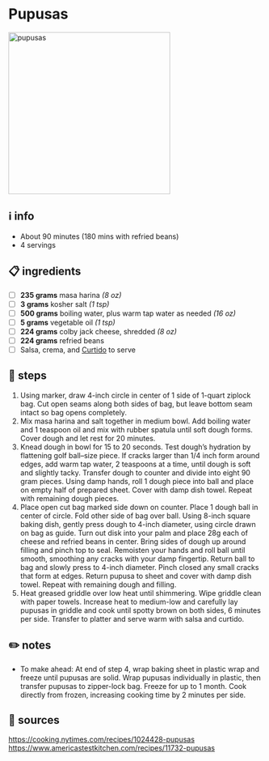 # Pupusas
<img src="https://res.cloudinary.com/hksqkdlah/image/upload/SFS_papusas-143_a5aw2f.jpg" alt="pupusas" width="320"/>

## ℹ️ info
* About 90 minutes (180 mins with refried beans)
* 4 servings  

## 📋 ingredients
- [ ] **235	grams**	masa harina *(8 oz)*
- [ ] **3	grams**	kosher salt *(1 tsp)*
- [ ] **500	grams**	boiling water, plus warm tap water as needed *(16 oz)*
- [ ] **5	grams**	vegetable oil *(1 tsp)*
- [ ] **224	grams**	colby jack cheese, shredded *(8 oz)*
- [ ] **224	grams**	refried beans
- [ ] Salsa, crema, and [Curtido](curtido.md) to serve

## 🔪 steps
1. Using marker, draw 4-inch circle in center of 1 side of 1-quart ziplock bag. Cut open seams along both sides of bag, but leave bottom seam intact so bag opens completely.
2. Mix masa harina and salt together in medium bowl. Add boiling water and 1 teaspoon oil and mix with rubber spatula until soft dough forms. Cover dough and let rest for 20 minutes.
3. Knead dough in bowl for 15 to 20 seconds. Test dough’s hydration by flattening golf ball–size piece. If cracks larger than 1/4 inch form around edges, add warm tap water, 2 teaspoons at a time, until dough is soft and slightly tacky. Transfer dough to counter and divide into eight 90 gram pieces. Using damp hands, roll 1 dough piece into ball and place on empty half of prepared sheet. Cover with damp dish towel. Repeat with remaining dough pieces.
4. Place open cut bag marked side down on counter. Place 1 dough ball in center of circle. Fold other side of bag over ball. Using 8-inch square baking dish, gently press dough to 4-inch diameter, using circle drawn on bag as guide. Turn out disk into your palm and place 28g each of cheese and refried beans in center. Bring sides of dough up around filling and pinch top to seal. Remoisten your hands and roll ball until smooth, smoothing any cracks with your damp fingertip. Return ball to bag and slowly press to 4-inch diameter. Pinch closed any small cracks that form at edges. Return pupusa to sheet and cover with damp dish towel. Repeat with remaining dough and filling.
5. Heat greased griddle over low heat until shimmering. Wipe griddle clean with paper towels. Increase heat to medium-low and carefully lay pupusas in griddle and cook until spotty brown on both sides, 6 minutes per side. Transfer to platter and serve warm with salsa and curtido.

## ✏️ notes
* To make ahead: At end of step 4, wrap baking sheet in plastic wrap and freeze until pupusas are solid. Wrap pupusas individually in plastic, then transfer pupusas to zipper-lock bag. Freeze for up to 1 month. Cook directly from frozen, increasing cooking time by 2 minutes per side.

## 🔗 sources
https://cooking.nytimes.com/recipes/1024428-pupusas  
https://www.americastestkitchen.com/recipes/11732-pupusas  
